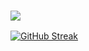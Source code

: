 ### <img src="https://404lucas.netlify.app/img/logo.png"> 
[![GitHub Streak](https://github-readme-streak-stats.herokuapp.com?user=404lucas&theme=swift&hide_border=true&locale=pt_BR&date_format=j%20M%5B%20Y%5D)](https://git.io/streak-stats)
